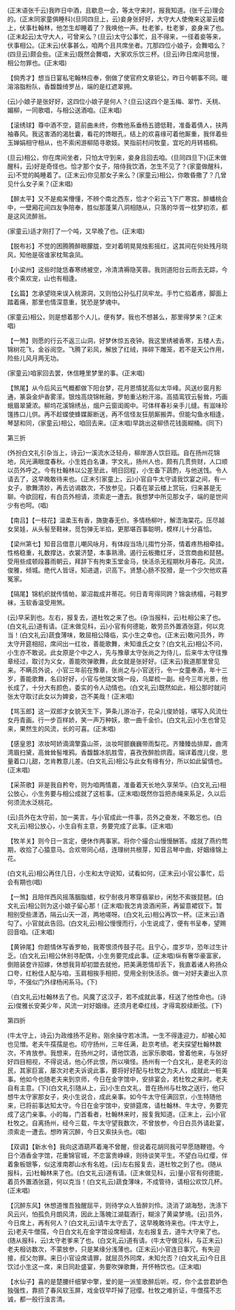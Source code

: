 <!-- { "loadSidebar": true } -->
(正末语张千云)我昨日中酒，且歇息一会，等太守来时，报我知道。(张千云)理会的。(正末同家童俱睡科)(旦同四旦上，云)妾身张好好，大守大人使俺来这翠云楼上，伏事杜翰林，他怎生却睡着了？我唤他一声。杜老爹，杜老爹，妾身来了也。(正末起云)太守大人，可曾来么？(旦云)太守公事忙，且不得来，一径着妾等来，伏事相公。(正末云)伏事甚么，咱两个且共席坐者。兀那四位小娘子，会舞唱么？(四旦云)颇会些。(正末云)既然会舞唱，大家欢乐饮三杯。(旦云)昨日席间怠慢，相公勿罪也。(正末唱)

【倘秀才】想当日宴私宅翰林应奉，倒做了使官府文章钜公，昨日今朝事不同。暖溶溶脂粉队，香馥馥绮罗丛，端的是红遮翠拥。

(云)小娘子是张好好，这四位小娘子是何人？(旦云)这四个是玉梅、翠竹、夭桃、媚柳，一同歌唱，与相公送酒咱。(正末唱)

【滚绣球】尊中酒不空，筵前曲未终，你教他系垂杨五骢低鞋，准备着倩人，扶两袖春风。我这害酒的渴肚囊，看花的馋眼孔，结上的欢喜缘可着他厮重，我伴着些玉婵娟相守相从，也不索闲游柳陌寻歌妓。笑指前村问牧童，宜吃的月转梧桐。

(旦云)相公，你在席间坐者，只怕太守到来，妾身且回去咱。(旦同四旦下)(正末做醒科，云)好是奇怪也。恰才那个女子，陪侍我饮酒，怎生不见了？(家童做醒科，云)不觉的盹睡着了。(正末云)你见那女子来么？(家童云)相公，你敢昏撒了？几曾见什么女子来？(正末唱)

【醉太平】又不是痴呆懵懂，不辨个南北西东，恰才个彩云飞下广寒宫。醉蟠桃会中，一壁厢花间四友争陪奉，胜似那蓬莱八洞相随从，只落的华胥一枕梦初浓，都是这风流醉翁。

(家童云)适才刚打了一个吨，又早晚了也。(正末唱)

【脱布衫】不觉的困腾腾醉眼朦胧，空对着明晃晃烛影摇红，这其间在何处残月晓风，知他是宿谁家枕鸳衾凤。

【小梁州】这些时陡恁春寒绣被空，冷清清褥隐芙蓉。我则道阳台云雨去无踪，今夜个乘欢宠，山也有相逢。

【幺篇】怎承望晓来误入桃源洞，又则怕公孙弘打凤牢龙。手竹亡掐着疼，脚面上踏着痛，那里也情深意重，犹恐是梦魂中。

(家童云)相公，则是想着那个人儿，便有梦。我也不想甚么，那里得梦来？(正末唱)

【一煞】则愿的行云不返三山洞，好梦休惊五夜钟。我这里绣被香寒，五楼人去，锦树花飞，金谷阅空。飞腾了彩风，解放了红绒，摔碎下雕笼，若不是天公作用，险些儿风月两无功。

(家童云)咱家回去罢，休信睡里梦里的事。(正末唱)

【煞尾】从今后风云气概都做下阳台梦，花月恩情犹高似太华峰。风送纱窗月影通，篆袅金炉香雾潆。银烛高烧锦帐融，罗帕重沾粉汗溶。高插鸾钗云髻耸，巧画蛾眉翠黛浓。柳坞花溪锦绣丛，烟户云窗闺阁中。可体样春衫亲手儿缝。有滋味珍馐拣口儿供。再不趁蝶使蜂媒厮断送，再不信怪友狂朋厮搬弄。但能勾鱼水相逢，琴瑟和同，(家童云)相公，咱回去来。(正末唱)早跳出这柳债花钱面糊桶。(同下)


第三折

(外扮白文礼引杂当上，诗云)一溪流水泛轻舟，柳岸游人饮巨瓯。自在扬州花锦地，风光满眼度春秋。小生姓白名谦，字文礼，扬州人也，颇有几贯赀财，人口顺以员外呼之。今有杜翰林以公差至此，明日回程，小生备下蔬酌，与他送饯。令人请去了，这早晚敢待来也。(正末引家童上，云)小官自牛太守请我饮宴之间，有一女子，歌舞清妙，再去访谒数次，不放参见，只着在翠云楼上赏玩，归来甚是无聊。今欲回程，有白员外相请，须索走一遭去。我想梦中所见那女子，端的是世间少有也呵。(唱)

【南吕】【一枝花】温柔玉有香，旖旎春无价。多情杨柳叶，解浯海棠花。压尽越女吴娃，从头髻至鞋袜，觅包弹无半掐，更那堪百事聪明，模样儿十分喜恰。

【梁州第七】知音吕借意儿嘲风咏月，有体段当场儿搊竹分茶，情着疼热相牵挂。性格稳重，礼数撑达，衣裳济楚，本事熟滑。遏行云板撒红牙，泛宫商曲和琵琶。受用些成顿段暮雨朝云，拜辞下有拘束玉堂金马，快活杀无程期秋月春花。风流，俊雅，倾城。绝代人皆讶。知进退，识高下。贤慧心肠不狡猾，是一个少欠他欢喜冤家。

【隔尾】锦机织就传情帕，翠沼裁成并蒂花。何日青弯得同跨？锦衾绣榻，弓鞋罗袜，玉软香温受用煞。

(云)早采到也。左右，报复去，道杜牧之来了也。(杂当报科，云)杜相公来了也。(白文礼云)道有请。(正末做见科，云)小官有何德能，敢劳员外置酒张筵，何以克当！(白文礼云)蔬食薄味，敢屈相公降临，实小生之幸也。(正末云)敢问员外，昨太守开筵相招，席间出一红妆，善能歌舞，未知谁氏之女？(白文礼云)相公不问，小生亦不敢说。此女原是个中之人，先与豫章太守张尚之为侍儿，后来牛太守往豫章经过，取讨为义女，善能吹弹歌舞，此女就是张好好。(正末云)我道那里曾见来。不瞒员外说，小官三年前在豫章，张尚之与小官送行，令一女童奉酒，年十三岁，善能歌舞，名曰好好，小官与他瑞文锦一段，乌犀梳一副。经今三年光景，他长成了，十分大有颜色，委实的令人动情也。(白文礼云)既然如此，相公那时就问张太守取讨此女以为婢妾，岂不美哉！(正末唱)

【骂玉郎】这一双郎才女貌天生下，笋条儿游冶子，花朵儿俊娇娃，堪写入风流仕女丹青画。行一步百样娇，笑一声万种妖，歌一曲千金价。(白文礼云)小生也曾见来，果然生的风流，长的可喜。(正末唱)

【感皇恩】浓妆呵娇滴滴擎露山茶，淡妆呵颤巍巍带雨梨花。齐臻臻齿排犀，曲湾湾眉扫黛，高耸耸髻堆鸦。香馥馥冰肌胜雪，喜孜孜醉脸烘霞。端详着庞儿俊，思量着口儿甜，怎肯教意儿差。(白文礼云)相公与此女有缘有分，所以如此留情也。(正末唱)

【采茶歌】非是我自矜夸，则为咱两情嘉，准备着天长地久享荣华。(白文礼云)相公放心，小生务要与相公成就了这桩事。(正末唱)既然你旨把赤绳来系足，久以后何须流水泛桃花。

(云)员外在太守前，加一美言，与小官成此一件事，员外之奋发，不敢忘也。(白文礼云)相公放心，小生自有主意，务要完成了此事。(正末唱)

【牧羊关】则今日一言定，便休作两事家。将你个撮合山慢慢酬答。成就了燕约莺期，收拾了心猿意马。合欢带同心结，连理树共根芽，知音吕琴中曲，好姻缘锦上花。

(白文礼云)相公再住几日，小生和太守说知，试看如何，(正末云)小官公事忙，后会有期也(唱)

【一煞】且陪伴西风摇落胭脂蜡，权宁耐夜月寒穿翡翠纱，闲愁不索拨琵琶。(白文礼云)相公则为这小娘子留心那！(正末唱)我怎肯浪酒闲茶，再留意裙钗下。暂相别受些潇洒，隔云山天一涯，两地嗟呀。(白文礼云)相公再饮一杯。(正末云)酒勾了。小官就此告回。(白文礼云)相公慢慢而行，小生说成了，便有书呈奉，望赐回音咱。(正末唱)

【黄钟尾】你题情休写香罗帕，我寄恨须传鼓子花。且宁心，度岁华，恐年过生计乏。(白文礼云)相公休别寻配偶，小生务要完成此事。(正末唱)纵有奢华豪富家，倒赔装奁许招嫁，休想我背却初盟去就他，把美满恩情却丢下，我直着诸人称扬众口夸，红粉佳人配与咱，玉肩相挨手相把，受用全别快活杀。做一对好夫妻出入京华，不强似门外绿杨闲系马。(下)

（白文礼云)杜翰林去了也。风魔了这汉子，若不成就此事，枉送了他性命也。(诗云)俊雅长安美少年，风流一对好姻缘。还须月老牵红线，才得鸾胶续断弦。(下)


第四折

(牛太守上，诗云)为政维扬不足称，刚余操守若冰清。一生不得逢迎力，却被心知也见憎。老夫牛孺孺是也。叨守扬州，三年任满，赴京考绩。老夫探望杜翰林数次，不肯放参。我想来，在扬州之时，请他饮酒，出家乐歌唱，曾着他来，与张好好四目相视，不得说话，他心怀此恨，所以嗔怪。扬州有一个白文礼，是老夫的治民，其家巨富，屡次对老夫诉说此事，要将好好配与杜牧之为夫人，成就此一桩美事。他如今也随老夫来到京师，今日在金字馆中，安排宴会，若杜牧之来时。老夫自有主意。(下)(白文礼引随从上，云)小生白文礼，昔在扬州与杜牧之送行，他只想牛太守家那女子，央小生说合，成此亲事。如今牛太守任满回京，小生特随他来，已将前事达知太守。今日在金宇馆中，安排筵席，请杜翰林、牛太守，务要完成了这门亲事。小的每，门首看者，杜翰林来时，报复我知道。(正末上，云)小官杜牧之。自离扬州，经今三载，牛太守望我数次，不曾放参，今日白员外请赴宴，须索走一遭去。想昨宵沉醉，今日又索扶头也。(唱)

【双调】【新水令】我向这酒葫芦着淹不曾醒，但说着花胡同我可早愿随鞭镫。今日个酒香金字馆，花重锦官城，不恋富贵峥嵘，则待谈笑平生。不望白马红缨，伴着象板银筝，似这淮南郡山水有名姓。(云)左右报复去，道杜牧之到了也。(随从报科，云)杜翰林来了也。(白文礼云)道有请。(正末做见科，云)量小官有何德能，着员外置酒张筵，何以克当！(白文礼云)蔬食薄味，不成管待，请相公欢饮几杯。(正末唱)

【沉醉东风】休想道惟吾独醒屈平，则待学众人皆醉刘伶。浇消了湖海愁，洗涤下风云兴，怕孤负月朗风清，因此上落魄江湖载酒行，糊涂了黄粱梦境。(云)员外，今日席上，再有何人？(白文礼云)请牛太守去了，这早晚敢待来也。(牛太守上，云)老夫牛僧孺，今日白文礼在金字馆设席相请，左右报复去，道牛大守来了也。(随从报科，云)太守老爹来了也。(白文礼云)道有请。(牛太守做见科，与正末云)老夫相访数次，不蒙放参，只是某缘分浅薄也。(正末云)小官连日事冗，有失迎接，叔父勿罪。来日小官设席请罪，就屈员外同席，未知允否？(白文礼云)今日且饮过小生这一席，来日同赴盛宴，务要吹弹歌舞，开怀畅饮也。(正末唱)

【水仙子】喜的是楚腰纤细掌中擎，爱的是一派笙歌醉后听。哎，你个孟尝君妒色独强性，靠损了春风软玉屏，戏金钗早吓掉了冠缨。杜牧之难折证，牛僧孺不志诚，都一般行浊言清。


